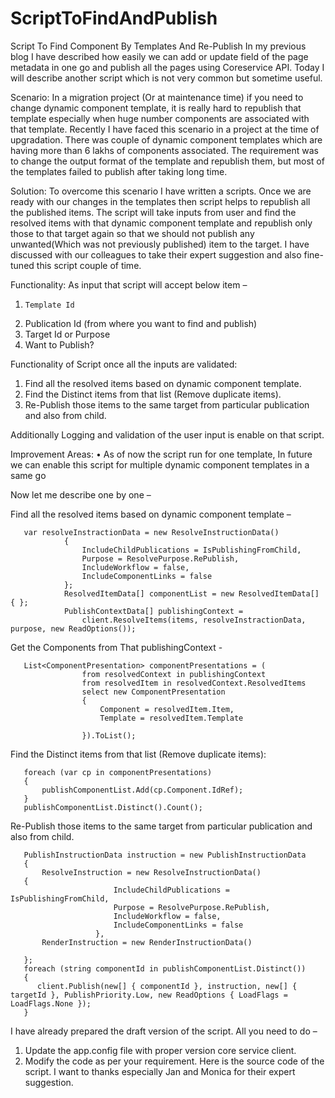 # ScriptToFindAndPublish
Script To Find Component By Templates And Re-Publish
In my previous blog I have described how easily we can add or update field of the page metadata in one go and publish all the pages using Coreservice API. Today I will describe another script which is not very common but sometime useful. 

Scenario: 
In a migration project (Or at maintenance time) if you need to change dynamic component template, it is really hard to republish that template especially when huge number components are associated with that template. 
Recently I have faced this scenario in a project at the time of upgradation. There was couple of dynamic component templates which are having more than 6 lakhs of components associated. The requirement was to change the output format of the template and republish them, but most of the templates failed to publish after taking long time. 

Solution: 
To overcome this scenario I have written a scripts. Once we are ready with our changes in the templates then script helps to republish all the published items. The script will take inputs from user and find the resolved items with that dynamic component template and republish only those to that target again so that we should not publish any unwanted(Which was not previously published) item to the target. 
I have discussed with our colleagues to take their expert suggestion and also fine-tuned this script couple of time.

Functionality: 
As input that script will accept below item –
1)     Template Id
2)	Publication Id (from where you want to find and publish)
3)	Target Id or Purpose
4)	Want to Publish?

Functionality of Script once all the inputs are validated: 
1)	Find all the resolved items based on dynamic component template.
2)	Find the Distinct items from that list (Remove duplicate items).
3)	Re-Publish those items to the same target from particular publication and also from child.

Additionally Logging and validation of the user input is enable on that script.

Improvement Areas:
•	As of now the script run for one template, In future we can enable this script for multiple dynamic component templates in a same go

Now let me describe one by one – 

Find all the resolved items based on dynamic component template – 

       var resolveInstractionData = new ResolveInstructionData()
                {
                    IncludeChildPublications = IsPublishingFromChild,
                    Purpose = ResolvePurpose.RePublish,
                    IncludeWorkflow = false,
                    IncludeComponentLinks = false
                };
                ResolvedItemData[] componentList = new ResolvedItemData[] { };
                PublishContextData[] publishingContext =
                    client.ResolveItems(items, resolveInstractionData, purpose, new ReadOptions());

Get the Components from That publishingContext - 

       List<ComponentPresentation> componentPresentations = (
                    from resolvedContext in publishingContext
                    from resolvedItem in resolvedContext.ResolvedItems
                    select new ComponentPresentation
                    {
                        Component = resolvedItem.Item,
                        Template = resolvedItem.Template

                    }).ToList();



Find the Distinct items from that list (Remove duplicate items):

       foreach (var cp in componentPresentations)
       {                            
           publishComponentList.Add(cp.Component.IdRef);                            
       }
       publishComponentList.Distinct().Count();


Re-Publish those items to the same target from particular publication and also from child.

       PublishInstructionData instruction = new PublishInstructionData
       {
           ResolveInstruction = new ResolveInstructionData()
       {
                           IncludeChildPublications = IsPublishingFromChild,
                           Purpose = ResolvePurpose.RePublish,
                           IncludeWorkflow = false,
                           IncludeComponentLinks = false
                       },
           RenderInstruction = new RenderInstructionData()

       };
       foreach (string componentId in publishComponentList.Distinct())
       {
          client.Publish(new[] { componentId }, instruction, new[] { targetId }, PublishPriority.Low, new ReadOptions { LoadFlags = LoadFlags.None });
       }


I have already prepared the draft version of the script. All you need to do – 
1.	Update the app.config file with proper version core service client. 
2.	Modify the code as per your requirement. 
Here is the source code of the script. I want to thanks especially Jan and Monica for their expert suggestion.
